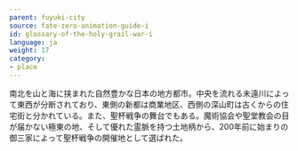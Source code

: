 ```yaml
---
parent: fuyuki-city
source: fate-zero-animation-guide-i
id: glossary-of-the-holy-grail-war-i
language: ja
weight: 17
category:
- place
---
```


南北を山と海に挟まれた自然豊かな日本の地方都市。中央を流れる未遠川によって東西が分断されており、東側の新都は商業地区、西側の深山町は古くからの住宅街と分かれている。また、聖杯戦争の舞台でもある。魔術協会や聖堂教会の目が届かない極東の地、そして優れた霊脈を持つ土地柄から、200年前に始まりの御三家によって聖杯戦争の開催地として選ばれた。
